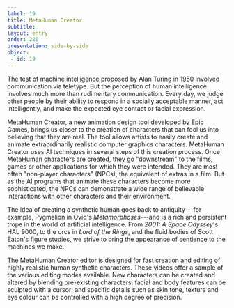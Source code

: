 ```yaml
---
label: 19
title: MetaHuman Creator
subtitle:
layout: entry
order: 220
presentation: side-by-side
object:
 - id: 19 
---
```


The test of machine intelligence proposed by Alan Turing in 1950 involved communication via teletype. But the perception of human intelligence involves much more than rudimentary communication. Every day, we judge other people by their ability to respond in a socially acceptable manner, act intelligently, and make the expected eye contact or facial expression.

MetaHuman Creator, a new animation design tool developed by Epic Games, brings us closer to the creation of characters that can fool us into believing that they are real. The tool allows artists to easily create and animate extraordinarily realistic computer graphics characters. MetaHuman Creator uses AI techniques in several steps of this creation process. Once MetaHuman characters are created, they go "downstream" to the films, games or other applications for which they were intended. They are most often "non-player characters" (NPCs), the equivalent of extras in a film. But as the AI programs that animate these characters become more sophisticated, the NPCs can demonstrate a wide range of believable interactions with other characters and their environment.

The idea of creating a synthetic human goes back to antiquity---for example, Pygmalion in Ovid's *Metamorphoses*---and is a rich and persistent trope in the world of artificial intelligence. From *2001: A Space Odyssey*'s HAL 9000, to the orcs in *Lord of the Rings*, and the fluid bodies of Scott Eaton's figure studies, we strive to bring the appearance of sentience to the machines we make.

The MetaHuman Creator editor is designed for fast creation and editing of highly realistic human synthetic characters. These videos offer a sample of the various editing modes available. New characters can be created and altered by blending pre-existing characters; facial and body features can be sculpted with a cursor; and specific details such as skin tone, texture and eye colour can be controlled with a high degree of precision.
